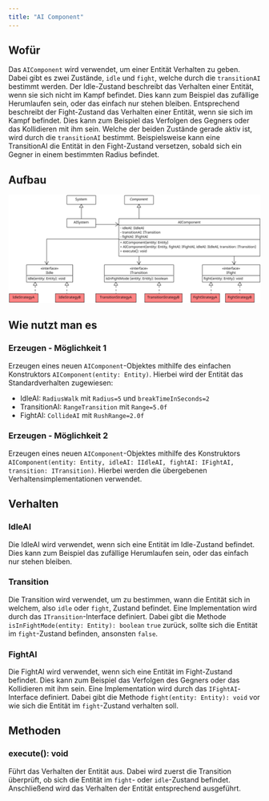 ```yaml
---
title: "AI Component"
---
```


## Wofür

Das `AIComponent` wird verwendet, um einer Entität Verhalten zu geben. Dabei gibt es zwei Zustände, `idle` und `fight`,
welche durch die `transitionAI` bestimmt werden.
Der Idle-Zustand beschreibt das Verhalten einer Entität, wenn sie sich nicht im Kampf befindet. Dies kann zum Beispiel das
zufällige Herumlaufen sein, oder das einfach nur stehen bleiben. Entsprechend beschreibt der Fight-Zustand das Verhalten einer
Entität, wenn sie sich im Kampf befindet. Dies kann zum Beispiel das Verfolgen des Gegners oder das Kollidieren mit ihm sein.
Welche der beiden Zustände gerade aktiv ist, wird durch die `transitionAI` bestimmt. Beispielsweise kann eine TransitionAI
die Entität in den Fight-Zustand versetzen, sobald sich ein Gegner in einem bestimmten Radius befindet.

## Aufbau

![UML Diagram](img/aiComponent.png)

## Wie nutzt man es

### Erzeugen - Möglichkeit 1

Erzeugen eines neuen `AIComponent`-Objektes mithilfe des einfachen Konstruktors `AIComponent(entity: Entity)`. Hierbei
wird der Entität das Standardverhalten zugewiesen:
- IdleAI: `RadiusWalk` mit `Radius=5` und `breakTimeInSeconds=2`
- TransitionAI: `RangeTransition` mit `Range=5.0f`
- FightAI: `CollideAI` mit `RushRange=2.0f`

### Erzeugen - Möglichkeit 2

Erzeugen eines neuen `AIComponent`-Objektes mithilfe des Konstruktors `AIComponent(entity: Entity, idleAI: IIdleAI, fightAI: IFightAI, transition: ITransition)`.
Hierbei werden die übergebenen Verhaltensimplementationen verwendet.

## Verhalten

### IdleAI
Die IdleAI wird verwendet, wenn sich eine Entität im Idle-Zustand befindet. Dies kann zum Beispiel das zufällige Herumlaufen
sein, oder das einfach nur stehen bleiben.

### Transition
Die Transition wird verwendet, um zu bestimmen, wann die Entität sich in welchem, also `idle` oder `fight`, Zustand befindet.
Eine Implementation wird durch das `ITransition`-Interface definiert. Dabei gibt die Methode `isInFightMode(entity: Entity): boolean` `true` zurück,
sollte sich die Entität im `fight`-Zustand befinden, ansonsten `false`.

### FightAI
Die FightAI wird verwendet, wenn sich eine Entität im Fight-Zustand befindet. Dies kann zum Beispiel das Verfolgen des Gegners oder das
Kollidieren mit ihm sein. Eine Implementation wird durch das `IFightAI`-Interface definiert. Dabei gibt die Methode `fight(entity: Entity): void` vor wie
sich die Entität im `fight`-Zustand verhalten soll.


## Methoden

### execute(): void
Führt das Verhalten der Entität aus. Dabei wird zuerst die Transition überprüft, ob sich die Entität im `fight`- oder `idle`-Zustand befindet.
Anschließend wird das Verhalten der Entität entsprechend ausgeführt.
